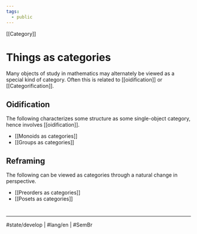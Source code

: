 ```yaml
---
tags:
  - public
---
```

[[Category]]
# Things as categories

Many objects of study in mathematics may alternately be viewed as a special kind of category.
Often this is related to [[oidification]] or [[Categorification]].

## Oidification

The following characterizes some structure as some single-object category,
hence involves [[oidification]].

- [[Monoids as categories]]
- [[Groups as categories]]

## Reframing

The following can be viewed as categories through a natural change in perspective.

- [[Preorders as categories]]
- [[Posets as categories]]

#
---
#state/develop | #lang/en | #SemBr
